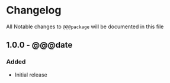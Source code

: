 # Changelog

All Notable changes to `@@@package` will be documented in this file

## 1.0.0 - @@@date

### Added
- Initial release
